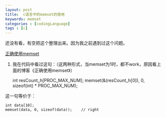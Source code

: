 ```yaml
---
layout: post
title:  c语言中的memset的使用
keywords: memset
categories : [codingLanguage]
tags : [c]
---
```



还没有看，有空把这个整理出来。因为我之前遇到过这个问题。

[正确使用memset](http://blog.csdn.net/my_business/article/details/40537653)


1. 我在代码中看过这句：（这两种形式，当memset为1时，都不work，原因看上面的博客《正确使用memset》）

    int resCount_h[PROC_MAX_NUM];
    memset(&(resCount_h[0]), 0, sizeof(int) * PROC_MAX_NUM);

这一句等价于：

    int data[10];  
    memset(data, 0, sizeof(data));    // right  


